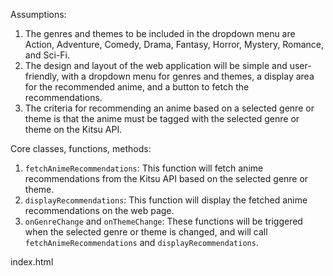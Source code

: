 Assumptions:

1. The genres and themes to be included in the dropdown menu are Action, Adventure, Comedy, Drama, Fantasy, Horror, Mystery, Romance, and Sci-Fi.
2. The design and layout of the web application will be simple and user-friendly, with a dropdown menu for genres and themes, a display area for the recommended anime, and a button to fetch the recommendations.
3. The criteria for recommending an anime based on a selected genre or theme is that the anime must be tagged with the selected genre or theme on the Kitsu API.

Core classes, functions, methods:

1. `fetchAnimeRecommendations`: This function will fetch anime recommendations from the Kitsu API based on the selected genre or theme.
2. `displayRecommendations`: This function will display the fetched anime recommendations on the web page.
3. `onGenreChange` and `onThemeChange`: These functions will be triggered when the selected genre or theme is changed, and will call `fetchAnimeRecommendations` and `displayRecommendations`.

index.html
